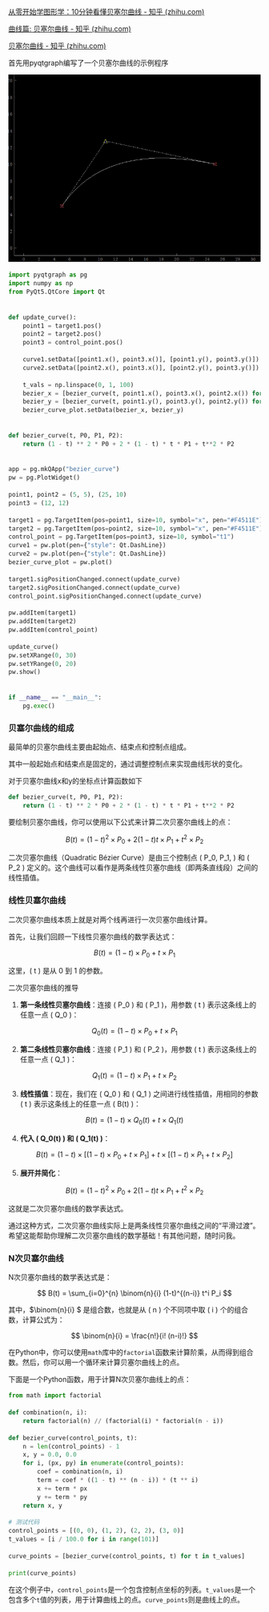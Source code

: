 [从零开始学图形学：10分钟看懂贝塞尔曲线 - 知乎 (zhihu.com)](https://zhuanlan.zhihu.com/p/344934774)

[曲线篇: 贝塞尔曲线 - 知乎 (zhihu.com)](https://zhuanlan.zhihu.com/p/136647181)

[贝塞尔曲线 - 知乎 (zhihu.com)](https://zhuanlan.zhihu.com/p/267027346)



首先用pyqtgraph编写了一个贝塞尔曲线的示例程序

![贝塞尔曲线pyqtgraph示例](images/贝塞尔曲线pyqtgraph示例.gif)

```python
import pyqtgraph as pg
import numpy as np
from PyQt5.QtCore import Qt


def update_curve():
    point1 = target1.pos()
    point2 = target2.pos()
    point3 = control_point.pos()

    curve1.setData([point1.x(), point3.x()], [point1.y(), point3.y()])
    curve2.setData([point2.x(), point3.x()], [point2.y(), point3.y()])

    t_vals = np.linspace(0, 1, 100)
    bezier_x = [bezier_curve(t, point1.x(), point3.x(), point2.x()) for t in t_vals]
    bezier_y = [bezier_curve(t, point1.y(), point3.y(), point2.y()) for t in t_vals]
    bezier_curve_plot.setData(bezier_x, bezier_y)


def bezier_curve(t, P0, P1, P2):
    return (1 - t) ** 2 * P0 + 2 * (1 - t) * t * P1 + t**2 * P2


app = pg.mkQApp("bezier_curve")
pw = pg.PlotWidget()

point1, point2 = (5, 5), (25, 10)
point3 = (12, 12)

target1 = pg.TargetItem(pos=point1, size=10, symbol="x", pen="#F4511E")
target2 = pg.TargetItem(pos=point2, size=10, symbol="x", pen="#F4511E")
control_point = pg.TargetItem(pos=point3, size=10, symbol="t1")
curve1 = pw.plot(pen={"style": Qt.DashLine})
curve2 = pw.plot(pen={"style": Qt.DashLine})
bezier_curve_plot = pw.plot()

target1.sigPositionChanged.connect(update_curve)
target2.sigPositionChanged.connect(update_curve)
control_point.sigPositionChanged.connect(update_curve)

pw.addItem(target1)
pw.addItem(target2)
pw.addItem(control_point)

update_curve()
pw.setXRange(0, 30)
pw.setYRange(0, 20)
pw.show()


if __name__ == "__main__":
    pg.exec()

```

### 贝塞尔曲线的组成

最简单的贝塞尔曲线主要由起始点、结束点和控制点组成。

其中一般起始点和结束点是固定的，通过调整控制点来实现曲线形状的变化。

对于贝塞尔曲线x和y的坐标点计算函数如下

```python
def bezier_curve(t, P0, P1, P2):
    return (1 - t) ** 2 * P0 + 2 * (1 - t) * t * P1 + t**2 * P2
```

要绘制贝塞尔曲线，你可以使用以下公式来计算二次贝塞尔曲线上的点：

$$
B(t) = (1-t)^2 \times P_0 + 2(1-t)t \times P_1 + t^2 \times P_2
$$


二次贝塞尔曲线（Quadratic Bézier Curve）是由三个控制点 \( P_0, P_1, \) 和 \( P_2 \) 定义的。这个曲线可以看作是两条线性贝塞尔曲线（即两条直线段）之间的线性插值。

### 线性贝塞尔曲线

二次贝塞尔曲线本质上就是对两个线再进行一次贝塞尔曲线计算。

首先，让我们回顾一下线性贝塞尔曲线的数学表达式：

$$
B(t) = (1-t) \times P_0 + t \times P_1
$$


这里，\( t \) 是从 0 到 1 的参数。

二次贝塞尔曲线的推导

1. **第一条线性贝塞尔曲线**：连接 \( P_0 \) 和 \( P_1 \)，用参数 \( t \) 表示这条线上的任意一点 \( Q_0 \)：

$$
Q_0(t) = (1-t) \times P_0 + t \times P_1
$$




2. **第二条线性贝塞尔曲线**：连接 \( P_1 \) 和 \( P_2 \)，用参数 \( t \) 表示这条线上的任意一点 \( Q_1 \)：

$$
Q_1(t) = (1-t) \times P_1 + t \times P_2
$$

3. **线性插值**：现在，我们在 \( Q_0 \) 和 \( Q_1 \) 之间进行线性插值，用相同的参数 \( t \) 表示这条线上的任意一点 \( B(t) \)：

$$
B(t) = (1-t) \times Q_0(t) + t \times Q_1(t)
$$



4. **代入 \( Q_0(t) \) 和 \( Q_1(t) \)**：

$$
B(t) = (1-t) \times [(1-t) \times P_0 + t \times P_1] + t \times [(1-t) \times P_1 + t \times P_2]
$$



5. **展开并简化**：

$$
B(t) = (1-t)^2 \times P_0 + 2(1-t)t \times P_1 + t^2 \times P_2
$$



这就是二次贝塞尔曲线的数学表达式。

通过这种方式，二次贝塞尔曲线实际上是两条线性贝塞尔曲线之间的“平滑过渡”。希望这能帮助你理解二次贝塞尔曲线的数学基础！有其他问题，随时问我。

### N次贝塞尔曲线

N次贝塞尔曲线的数学表达式是：

$$
B(t) = \sum_{i=0}^{n} \binom{n}{i} (1-t)^{(n-i)} t^i P_i
$$


其中，$\binom{n}{i} $ 是组合数，也就是从 \( n \) 个不同项中取 \( i \) 个的组合数，计算公式为：

$$
\binom{n}{i} = \frac{n!}{i! (n-i)!}
$$


在Python中，你可以使用`math`库中的`factorial`函数来计算阶乘，从而得到组合数。然后，你可以用一个循环来计算贝塞尔曲线上的点。

下面是一个Python函数，用于计算N次贝塞尔曲线上的点：

```python
from math import factorial

def combination(n, i):
    return factorial(n) // (factorial(i) * factorial(n - i))

def bezier_curve(control_points, t):
    n = len(control_points) - 1
    x, y = 0.0, 0.0
    for i, (px, py) in enumerate(control_points):
        coef = combination(n, i)
        term = coef * ((1 - t) ** (n - i)) * (t ** i)
        x += term * px
        y += term * py
    return x, y

# 测试代码
control_points = [(0, 0), (1, 2), (2, 2), (3, 0)]
t_values = [i / 100.0 for i in range(101)]

curve_points = [bezier_curve(control_points, t) for t in t_values]

print(curve_points)
```

在这个例子中，`control_points`是一个包含控制点坐标的列表。`t_values`是一个包含多个`t`值的列表，用于计算曲线上的点。`curve_points`则是曲线上的点。


